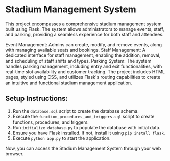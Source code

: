 
# Stadium Management System

This project encompasses a comprehensive stadium management system built using Flask. The system allows administrators to manage events, staff, and parking, providing a seamless experience for both staff and attendees.

Event Management: Admins can create, modify, and remove events, along with managing available seats and bookings.
Staff Management: A dedicated interface for staff management, enabling the addition, removal, and scheduling of staff shifts and types.
Parking System: The system handles parking management, including entry and exit functionalities, with real-time slot availability and customer tracking.
The project includes HTML pages, styled using CSS, and utilizes Flask's routing capabilities to create an intuitive and functional stadium management application.

## Setup Instructions:

1. Run the `database.sql` script to create the database schema.
2. Execute the `function_procedures_and_triggers.sql` script to create functions, procedures, and triggers.
3. Run `initialize_database.py` to populate the database with initial data.
4. Ensure you have Flask installed. If not, install it using `pip install flask`.
5. Execute `python app.py` to start the application.

Now, you can access the Stadium Management System through your web browser.




